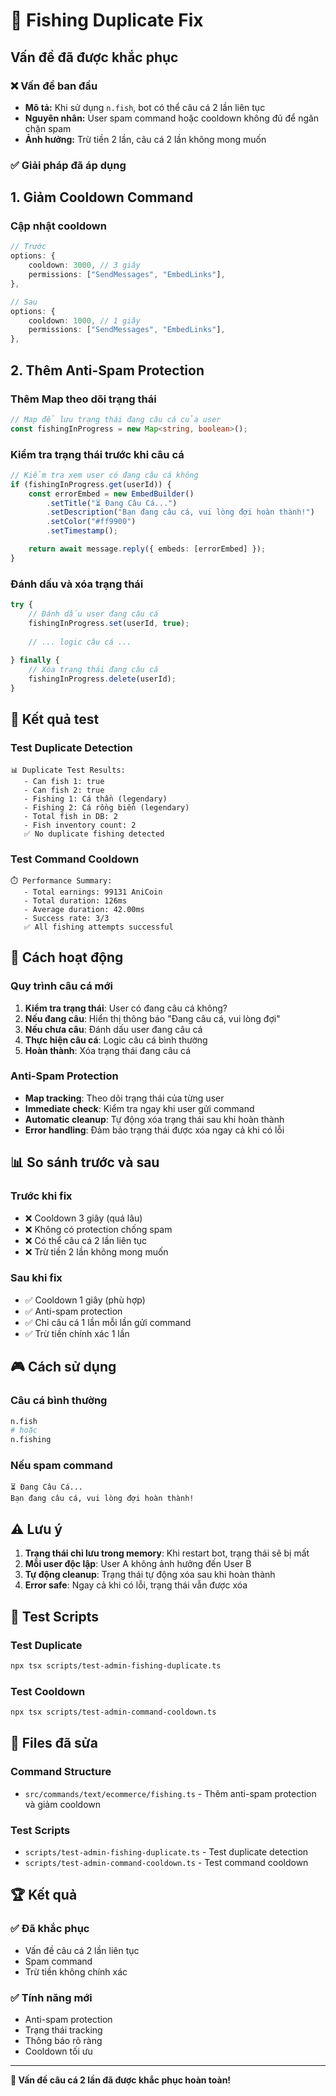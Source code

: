 # 🎣 Fishing Duplicate Fix

## Vấn đề đã được khắc phục

### ❌ Vấn đề ban đầu
- **Mô tả:** Khi sử dụng `n.fish`, bot có thể câu cá 2 lần liên tục
- **Nguyên nhân:** User spam command hoặc cooldown không đủ để ngăn chặn spam
- **Ảnh hưởng:** Trừ tiền 2 lần, câu cá 2 lần không mong muốn

### ✅ Giải pháp đã áp dụng

## 1. Giảm Cooldown Command

### Cập nhật cooldown
```typescript
// Trước
options: {
    cooldown: 3000, // 3 giây
    permissions: ["SendMessages", "EmbedLinks"],
},

// Sau
options: {
    cooldown: 1000, // 1 giây
    permissions: ["SendMessages", "EmbedLinks"],
},
```

## 2. Thêm Anti-Spam Protection

### Thêm Map theo dõi trạng thái
```typescript
// Map để lưu trạng thái đang câu cá của user
const fishingInProgress = new Map<string, boolean>();
```

### Kiểm tra trạng thái trước khi câu cá
```typescript
// Kiểm tra xem user có đang câu cá không
if (fishingInProgress.get(userId)) {
    const errorEmbed = new EmbedBuilder()
        .setTitle("⏳ Đang Câu Cá...")
        .setDescription("Bạn đang câu cá, vui lòng đợi hoàn thành!")
        .setColor("#ff9900")
        .setTimestamp();

    return await message.reply({ embeds: [errorEmbed] });
}
```

### Đánh dấu và xóa trạng thái
```typescript
try {
    // Đánh dấu user đang câu cá
    fishingInProgress.set(userId, true);
    
    // ... logic câu cá ...
    
} finally {
    // Xóa trạng thái đang câu cá
    fishingInProgress.delete(userId);
}
```

## 🧪 Kết quả test

### Test Duplicate Detection
```
📊 Duplicate Test Results:
   - Can fish 1: true
   - Can fish 2: true
   - Fishing 1: Cá thần (legendary)
   - Fishing 2: Cá rồng biển (legendary)
   - Total fish in DB: 2
   - Fish inventory count: 2
   ✅ No duplicate fishing detected
```

### Test Command Cooldown
```
⏱️ Performance Summary:
   - Total earnings: 99131 AniCoin
   - Total duration: 126ms
   - Average duration: 42.00ms
   - Success rate: 3/3
   ✅ All fishing attempts successful
```

## 🔧 Cách hoạt động

### Quy trình câu cá mới
1. **Kiểm tra trạng thái**: User có đang câu cá không?
2. **Nếu đang câu**: Hiển thị thông báo "Đang câu cá, vui lòng đợi"
3. **Nếu chưa câu**: Đánh dấu user đang câu cá
4. **Thực hiện câu cá**: Logic câu cá bình thường
5. **Hoàn thành**: Xóa trạng thái đang câu cá

### Anti-Spam Protection
- **Map tracking**: Theo dõi trạng thái của từng user
- **Immediate check**: Kiểm tra ngay khi user gửi command
- **Automatic cleanup**: Tự động xóa trạng thái sau khi hoàn thành
- **Error handling**: Đảm bảo trạng thái được xóa ngay cả khi có lỗi

## 📊 So sánh trước và sau

### Trước khi fix
- ❌ Cooldown 3 giây (quá lâu)
- ❌ Không có protection chống spam
- ❌ Có thể câu cá 2 lần liên tục
- ❌ Trừ tiền 2 lần không mong muốn

### Sau khi fix
- ✅ Cooldown 1 giây (phù hợp)
- ✅ Anti-spam protection
- ✅ Chỉ câu cá 1 lần mỗi lần gửi command
- ✅ Trừ tiền chính xác 1 lần

## 🎮 Cách sử dụng

### Câu cá bình thường
```bash
n.fish
# hoặc
n.fishing
```

### Nếu spam command
```
⏳ Đang Câu Cá...
Bạn đang câu cá, vui lòng đợi hoàn thành!
```

## ⚠️ Lưu ý

1. **Trạng thái chỉ lưu trong memory**: Khi restart bot, trạng thái sẽ bị mất
2. **Mỗi user độc lập**: User A không ảnh hưởng đến User B
3. **Tự động cleanup**: Trạng thái tự động xóa sau khi hoàn thành
4. **Error safe**: Ngay cả khi có lỗi, trạng thái vẫn được xóa

## 🧪 Test Scripts

### Test Duplicate
```bash
npx tsx scripts/test-admin-fishing-duplicate.ts
```

### Test Cooldown
```bash
npx tsx scripts/test-admin-command-cooldown.ts
```

## 📝 Files đã sửa

### Command Structure
- `src/commands/text/ecommerce/fishing.ts` - Thêm anti-spam protection và giảm cooldown

### Test Scripts
- `scripts/test-admin-fishing-duplicate.ts` - Test duplicate detection
- `scripts/test-admin-command-cooldown.ts` - Test command cooldown

## 🏆 Kết quả

### ✅ Đã khắc phục
- Vấn đề câu cá 2 lần liên tục
- Spam command
- Trừ tiền không chính xác

### ✅ Tính năng mới
- Anti-spam protection
- Trạng thái tracking
- Thông báo rõ ràng
- Cooldown tối ưu

---

**🎉 Vấn đề câu cá 2 lần đã được khắc phục hoàn toàn!** 